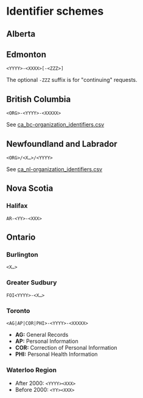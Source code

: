# Identifier schemes

## Alberta

## Edmonton

`<YYYY>-<XXXX>[-<ZZZ>]`

The optional `-ZZZ` suffix is for "continuing" requests.

## British Columbia

`<ORG>-<YYYY>-<XXXXX>`

See [ca_bc-organization_identifiers.csv](/reference/ca_bc-organization_identifiers.csv)

## Newfoundland and Labrador

`<ORG>/<X…>/<YYYY>`

See [ca_nl-organization_identifiers.csv](/reference/ca_nl-organization_identifiers.csv)

## Nova Scotia

### Halifax

`AR-<YY>-<XXX>`

## Ontario

### Burlington

`<X…>`

### Greater Sudbury

`FOI<YYYY>-<X…>`

### Toronto

`<AG|AP|COR|PHI>-<YYYY>-<XXXXX>`

* **AG:** General Records
* **AP:** Personal Information
* **COR:** Correction of Personal Information
* **PHI:** Personal Health Information

### Waterloo Region

* After 2000: `<YYYY><XXX>`
* Before 2000: `<YY><XXX>`
